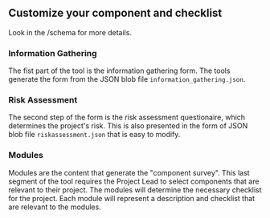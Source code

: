 ## Customize your component and checklist

Look in the /schema for more details.

### Information Gathering
The fist part of the tool is the information gathering form. The tools generate the form from the JSON blob file `information_gathering.json`.

### Risk Assessment
The second step of the form is the risk assessment questionaire, which determines the project's risk. This is also presented in the form of JSON blob file `riskassessment.json` that is easy to modify.

### Modules
Modules are the content that generate the "component survey". This last segment of the tool requires the Project Lead to select components that are relevant to their project. The modules will determine the necessary checklist for the project. 
Each module will represent a description and checklist that are relevant to the modules.
